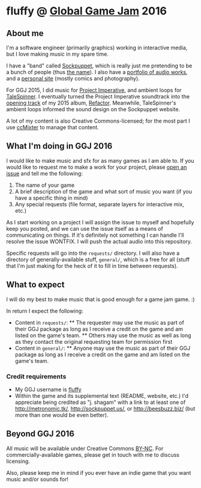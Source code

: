 # fluffy @ [Global Game Jam](http://globalgamejam.org/) 2016

## About me

I'm a software engineer (primarily graphics) working in interactive media, but I love making music in my spare time.

I have a "band" called [Sockpuppet](http://sockpuppet.us/), which is really just me pretending to be a bunch of people (thus [the name](https://en.wikipedia.org/wiki/Sockpuppet_(Internet))). I also have a [portfolio of audio works](http://metronomic.tk/), and a [personal site](http://beesbuzz.biz/) (mostly comics and photography).

For GGJ 2015, I did music for [Project Imperative](http://globalgamejam.org/2015/games/project-imperative), and ambient loops for [TaleSpinner](http://globalgamejam.org/2015/games/talespinner). I eventually turned the Project Imperative soundtrack into the [opening track](http://music.sockpuppet.us/track/little-bouncing-ball) of my 2015 album, [Refactor](http://music.sockpuppet.us/album/refactor). Meanwhile, TaleSpinner's ambient loops informed the sound design on the Sockpuppet website.

A lot of my content is also Creative Commons-licensed; for the most part I use [ccMixter](http://ccmixter.org/people/fluffy) to manage that content.

## What I'm doing in GGJ 2016

I would like to make music and sfx for as many games as I am able to. If you would like to request me to make a work for your project, please [open an issue](https://github.com/plaidfluff/ggj2016-music/issues/new) and tell me the following:

1. The name of your game
2. A brief description of the game and what sort of music you want (if you have a specific thing in mind)
3. Any special requests (file format, separate layers for interactive mix, etc.)

As I start working on a project I will assign the issue to myself and hopefully keep you posted, and we can use the issue itself as a means of communicating on things. If it's definitely not something I can handle I'll resolve the issue WONTFIX. I will push the actual audio into this repository.

Specific requests will go into the `requests/` directory. I will also have a directory of generally-available stuff, `general/`, which is a free for all (stuff that I'm just making for the heck of it to fill in time between requests).

## What to expect

I will do my best to make music that is good enough for a game jam game. :)

In return I expect the following:

* Content in `requests/`:
** The requester may use the music as part of their GGJ package as long as I receive a credit on the game and am listed on the game's team.
** Others may use the music as well as long as they contact the original requesting team for permission first
* Content in `general/`:
** Anyone may use the music as part of their GGJ package as long as I receive a credit on the game and am listed on the game's team.

### Credit requirements

* My GGJ username is [fluffy](http://globalgamejam.org/users/fluffy)
* Within the game and its supplemental text (README, website, etc.) I'd appreciate being credited as "j. shagam" with a link to at least one of http://metronomic.tk/, http://sockpuppet.us/, or http://beesbuzz.biz/ (but more than one would be even better).

## Beyond GGJ 2016

All music will be available under Creative Commons [BY-NC](http://creativecommons.org/licenses/by-nc/4.0/). For commercially-available games, please get in touch with me to discuss licensing.

Also, please keep me in mind if you ever have an indie game that you want music and/or sounds for!
